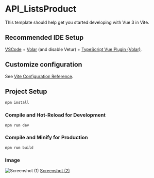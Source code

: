 # API_ListsProduct

This template should help get you started developing with Vue 3 in Vite.

## Recommended IDE Setup

[VSCode](https://code.visualstudio.com/) + [Volar](https://marketplace.visualstudio.com/items?itemName=Vue.volar) (and disable Vetur) + [TypeScript Vue Plugin (Volar)](https://marketplace.visualstudio.com/items?itemName=Vue.vscode-typescript-vue-plugin).

## Customize configuration

See [Vite Configuration Reference](https://vitejs.dev/config/).

## Project Setup

```sh
npm install
```

### Compile and Hot-Reload for Development

```sh
npm run dev
```

### Compile and Minify for Production

```sh
npm run build
```
### Image
![Screenshot (1)](https://github.com/nakamurakei0978/API_ListsProduct/assets/76953169/e9e593fc-b4a4-407e-b950-2d305b8fa52d)
[Screenshot (2)](https://github.com/nakamurakei0978/API_ListsProduct/assets/76953169/2dfed93f-f950-4c5b-94dc-ced8b699eed7)
